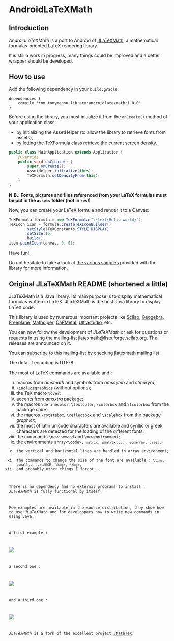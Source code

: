 AndroidLaTeXMath
======

Introduction
------

*AndroidLaTeXMath* is a port to Android of [JLaTeXMath](https://github.com/opencollab/jlatexmath), a
mathematical formulas-oriented LaTeX rendering library.

It is still a work in progress, many things could be improved and a better wrapper should be developed.


How to use
------

Add the following dependency in your ```build.gradle```:

```
dependencies {
    compile 'com.tonymanou.library:androidlatexmath:1.0.0'
}
```

Before using the library, you must initialize it from the ```onCreate()``` method of your application class:

 - by initializing the AssetHelper (to allow the library to retrieve fonts from assets), 
 - by letting the TeXFormula class retrieve the current screen density.

```java
public class MainApplication extends Application {
    @Override
    public void onCreate() {
        super.onCreate();
        AssetHelper.initialize(this);
        TeXFormula.setDensityFrom(this);
    }
}
```

**N.B.: Fonts, pictures and files referenced from your LaTeX formulas must be put in the ```assets``` folder (not in ```res```!)**

Now, you can create your LaTeX formula and render it to a Canvas:

```java
TeXFormula formula = new TeXFormula("\\text{Hello world}");
TeXIcon icon = formula.createTeXIconBuilder()
       .setStyle(TeXConstants.STYLE_DISPLAY)
       .setSize(16)
       .build();
icon.paintIcon(canvas, 0, 0);
```

Have fun!

Do not hesitate to take a look at [the various samples](blob/master/examples/src/main/java/com/tonymanou/androidlatexmath_examples/fragment/)
provided with the library for more information.


Original JLaTeXMath README (shortened a little)
------

<p>JLaTeXMath is a Java library. Its main purpose is to display mathematical formulas written in LaTeX. JLaTeXMath is the best Java library to display LaTeX code.</p>
<p>This library is used by numerous important projects like <a href="http://www.scilab.org/">Scilab</a>, <a href="http://www.geogebra.org/">Geogebra</a>, <a href="http://freeplane.sourceforge.net">Freeplane</a>, <a href="http://www.mathpiper.org/">Mathpiper</a>, <a href="http://db-maths.nuxit.net/CaRMetal/index_en.html">CaRMetal</a>, <a href="http://ultrastudio.org/">Ultrastudio</a>, etc.

<p> You can now follow the development of <i>JLaTeXMath</i> or ask for questions or requests in using the mailing-list <a href="mailto:jlatexmath@lists.forge.scilab.org">jlatexmath@lists.forge.scilab.org</a>. The releases are announced on it.
</p>
<p>You can subscribe to this mailing-list by checking <a href="http://lists.scilab.org/mailman/listinfo/jlatexmath">jlatexmath mailing list</a></p>
<p>The default encoding is UTF-8.</p>
<p>The most of LaTeX commands are available and :</p>
<ol type="i">
<li>macros from <i>amsmath</i> and symbols from <i>amssymb</i> and <i>stmaryrd</i>;</li>
<li><code>\includegraphics</code> (without options);</li>
<li>the TeX macro <code>\over</code>;</li>
<li>accents from <i>amsxtra</i> package;
<li>the macros <code>\definecolor</code>, <code>\textcolor</code>, <code>\colorbox</code> and <code>\fcolorbox</code> from the package <i>color</i>;</li>
<li>the macros <code>\rotatebox</code>, <code>\reflectbox</code> and <code>\scalebox</code> from the package <i>graphicx</i>;
<li>the most of latin unicode characters are available and cyrillic or greek characters are detected for the loading of the different fonts;</li>
<li>the commands <code>\newcommand</code> and <code>\newenvironment</code>;</li>
<li>the environments <code>array<\code>, <code>matrix</code>, <code>pmatrix</code>,..., <code>eqnarray</code>, <code>cases</code>;</li>
<li>the vertical and horizontal lines are handled in array environment;</li>
<li>the commands to change the size of the font are available : <code>\tiny</code>, <code>\small</code>,...,<code>\LARGE</code>, <code>\huge</code>, <code>\Huge</code>,
<li>and probably other things I forgot...</li>
</ol>
There is no dependency and no external programs to install : <i>JLaTeXMath</i> is fully functional by itself.</p>
<p>Few examples are available in the source distribution, they show how to use <i>JLaTeXMath</i> and for developpers how to write new commands in using Java.</p>
<p>A first example :</p>
<p style="align: center"><img src="https://raw.githubusercontent.com/opencollab/jlatexmath/master/images/Formula1.png"/></p>
<p>a second one :</p>
<p><img src="https://raw.githubusercontent.com/opencollab/jlatexmath/master/images/Formula2.png"/></p>
<p>and a third one :</p>
<p><img src="https://raw.githubusercontent.com/opencollab/jlatexmath/master/images/Formula3.png"/></p>
<p><i>JLaTeXMath</i> is a fork of the excellent project <a href="http://jmathtex.sourceforge.net/">JMathTeX</a>.</p>
